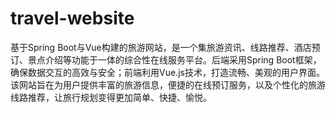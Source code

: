 # travel-website
基于Spring Boot与Vue构建的旅游网站，是一个集旅游资讯、线路推荐、酒店预订、景点介绍等功能于一体的综合性在线服务平台。后端采用Spring Boot框架，确保数据交互的高效与安全；前端利用Vue.js技术，打造流畅、美观的用户界面。该网站旨在为用户提供丰富的旅游信息，便捷的在线预订服务，以及个性化的旅游线路推荐，让旅行规划变得更加简单、快捷、愉悦。
